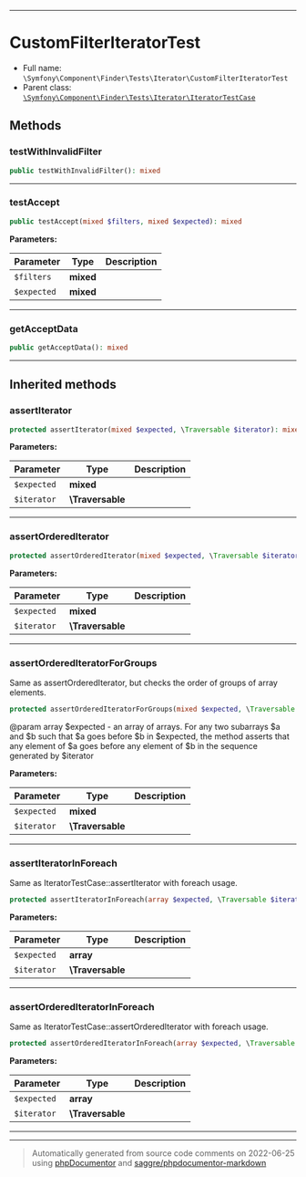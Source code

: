 ***

# CustomFilterIteratorTest





* Full name: `\Symfony\Component\Finder\Tests\Iterator\CustomFilterIteratorTest`
* Parent class: [`\Symfony\Component\Finder\Tests\Iterator\IteratorTestCase`](./IteratorTestCase.md)




## Methods


### testWithInvalidFilter



```php
public testWithInvalidFilter(): mixed
```











***

### testAccept



```php
public testAccept(mixed $filters, mixed $expected): mixed
```








**Parameters:**

| Parameter | Type | Description |
|-----------|------|-------------|
| `$filters` | **mixed** |  |
| `$expected` | **mixed** |  |




***

### getAcceptData



```php
public getAcceptData(): mixed
```











***


## Inherited methods


### assertIterator



```php
protected assertIterator(mixed $expected, \Traversable $iterator): mixed
```








**Parameters:**

| Parameter | Type | Description |
|-----------|------|-------------|
| `$expected` | **mixed** |  |
| `$iterator` | **\Traversable** |  |




***

### assertOrderedIterator



```php
protected assertOrderedIterator(mixed $expected, \Traversable $iterator): mixed
```








**Parameters:**

| Parameter | Type | Description |
|-----------|------|-------------|
| `$expected` | **mixed** |  |
| `$iterator` | **\Traversable** |  |




***

### assertOrderedIteratorForGroups

Same as assertOrderedIterator, but checks the order of groups of
 array elements.

```php
protected assertOrderedIteratorForGroups(mixed $expected, \Traversable $iterator): mixed
```

 @param array $expected - an array of arrays. For any two subarrays
$a and $b such that $a goes before $b in $expected, the method
asserts that any element of $a goes before any element of $b
in the sequence generated by $iterator






**Parameters:**

| Parameter | Type | Description |
|-----------|------|-------------|
| `$expected` | **mixed** |  |
| `$iterator` | **\Traversable** |  |




***

### assertIteratorInForeach

Same as IteratorTestCase::assertIterator with foreach usage.

```php
protected assertIteratorInForeach(array $expected, \Traversable $iterator): mixed
```








**Parameters:**

| Parameter | Type | Description |
|-----------|------|-------------|
| `$expected` | **array** |  |
| `$iterator` | **\Traversable** |  |




***

### assertOrderedIteratorInForeach

Same as IteratorTestCase::assertOrderedIterator with foreach usage.

```php
protected assertOrderedIteratorInForeach(array $expected, \Traversable $iterator): mixed
```








**Parameters:**

| Parameter | Type | Description |
|-----------|------|-------------|
| `$expected` | **array** |  |
| `$iterator` | **\Traversable** |  |




***


***
> Automatically generated from source code comments on 2022-06-25 using [phpDocumentor](http://www.phpdoc.org/) and [saggre/phpdocumentor-markdown](https://github.com/Saggre/phpDocumentor-markdown)
